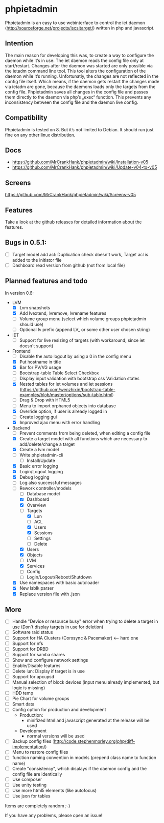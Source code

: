 # phpietadmin
Phpietadmin is an easy to use webinterface to control the iet daemon (http://sourceforge.net/projects/iscsitarget/) written in php and javascript.

## Intention
The main reason for developing this was, to create a way to configure the daemon while it’s in use. The iet daemon reads
the config file only at start/restart. Changes after the daemon was started are only possible via the ietadm command line
tool. This tool alters the configuration of the daemon while it’s running. Unfortunatly, the changes are not reflected
in the config file itself. Which means, if the daemon gets restart the changes made via ietadm are gone, because the
daemons loads only the targets from the config file. Phpietadmin saves all changes in the config file and passes them
directly to the daemon via php’s „exec“ function. This prevents any inconsistency between the config file and the
daemon live config.

## Compatibility
Phpietadmin is tested on 8. But it’s not limited to Debian.
It should run just fine on any other linux distribution.

## Docs
* https://github.com/MrCrankHank/phpietadmin/wiki/Installation-v05
* https://github.com/MrCrankHank/phpietadmin/wiki/Update-v04-to-v05

## Screens
https://github.com/MrCrankHank/phpietadmin/wiki/Screens-v05

## Features
Take a look at the github releases for detailed information about the features.

## Bugs in 0.5.1:
- [ ] Target model add acl: Duplication check doesn't work, Target acl is added to the initiator file
- [ ] Dashboard read version from github (not from local file)

## Planned features and todo
In version 0.6:
* LVM
    - [x] Lvm snapshots
    - [x] Add lvextend, lvremove, lvrename features
    - [ ] Volume group menu (select which volume groups phpietadmin should use)
    - [ ] Optional lv prefix (append LV_ or some other user chosen string)

* IET
    - [ ] Support for live resizing of targets (with workaround, since iet doesn't support)

* Frontend
    - [ ] Disable the auto logout by using a 0 in the config menu
    - [x] Put hostname in title
    - [x] Bar for PV/VG usage
    - [ ] Bootstrap-table Table Select Checkbox
    - [ ] Display input validation with bootstrap css Validation states
    - [x] Nested tables for iet volumes and iet sessions (https://github.com/wenzhixin/bootstrap-table-examples/blob/master/options/sub-table.html)
    - [ ] Drag & Drop with HTML5
    - [ ] Menu to import orphaned objects into database
    - [x] Override option, if user is already logged in
    - [ ] Create logging gui
    - [x] Improved ajax menu with error handling

* Backend
    - [ ] Prevent comments from being deleted, when editing a config file
    - [x] Create a target model with all functions which are necessary to add/delete/change a target
    - [x] Create a lvm model
    - [ ] Write phpietadmin-cli
        - [ ] Install/Update
    - [x] Basic error logging
    - [x] Login/Logout logging
    - [x] Debug logging
    - [ ] Log also successful messages
    - [ ] Rework controller/models
        - [ ] Database model
        - [x] Dashboard
        - [x] Overview
        - [ ] Targets
            - [x] Lun
            - [ ] ACL
            - [x] Users
            - [x] Sessions
            - [ ] Settings
            - [ ] Delete
        - [x] Users
        - [x] Objects
        - [ ] LVM
        - [x] Services
        - [ ] Config
        - [ ] Login/Logout/Reboot/Shutdown
    - [x] Use namespaces with basic autoloader
    - [x] New lsblk parser
    - [x] Replace version file with .json

## More
- [ ] Handle "Device or resource busy" error when trying to delete a target in use (Don't display targets in use for deletion)
- [ ] Software raid status
- [ ] Support for HA Clusters (Corosync & Pacemaker) <-- hard one
- [ ] Support for nfs
- [ ] Support for DRBD
- [ ] Support for samba shares
- [ ] Show and configure network settings
- [ ] Enable/Disable features
- [ ] Delete lun: Display if target is in use
- [ ] Support for apcupsd
- [ ] Manual selection of block devices (input menu already implemented, but logic is missing)
- [ ] HDD temp
- [ ] Pie Chart for volume groups
- [ ] Smart data
- [ ] Config option for production and development
    * Production:
        * minifized html and javascript generated at the release will be used
    * Development
        * normal versions will be used
- [ ] Backup config files (http://code.stephenmorley.org/php/diff-implementation/)
- [ ] Menu to restore config files
- [ ] function naming convention in models (prepend class name to function name)
- [ ] Create "consistency", which displays if the daemon config and the config file are identically
- [ ] Use composer
- [ ] Use unity testing
- [ ] Use more html5 elements (like autofocus)
- [ ] Use json for tables

Items are completely random ;-)

If you have any problems, please open an issue!